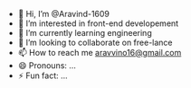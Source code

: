 - 👋 Hi, I’m @Aravind-1609
- 👀 I’m interested in front-end developement
- 🌱 I’m currently learning engineering
- 💞️ I’m looking to collaborate on free-lance
- 📫 How to reach me aravvino16@gmail.com
- 😄 Pronouns: ...
- ⚡ Fun fact: ...

<!---
Aravind-1609/Aravind-1609 is a ✨ special ✨ repository because its `README.md` (this file) appears on your GitHub profile.
You can click the Preview link to take a look at your changes.
--->
